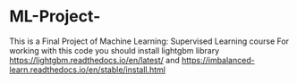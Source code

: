 # ML-Project-
This is a Final Project of Machine Learning: Supervised Learning course 
For working with this code you should install lightgbm library https://lightgbm.readthedocs.io/en/latest/ and https://imbalanced-learn.readthedocs.io/en/stable/install.html

